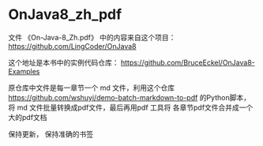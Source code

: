 # OnJava8_zh_pdf

文件 《On-Java-8_Zh.pdf》 中的内容来自这个项目： https://github.com/LingCoder/OnJava8

这个地址是本书中的实例代码仓库： https://github.com/BruceEckel/OnJava8-Examples

原仓库中文件是每一章节一个 md 文件，利用这个仓库 https://github.com/wshuyi/demo-batch-markdown-to-pdf 的Python脚本，将 md 文件批量转换成pdf文件，最后再用pdf 工具将 各章节pdf文件合并成一个大的pdf文档

保持更新， 保持准确的书签
